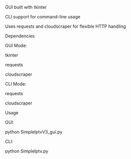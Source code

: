 GUI built with tkinter

CLI support for command-line usage

Uses requests and cloudscraper for flexible HTTP handling


Dependencies

GUI Mode:

tkinter

requests

cloudscraper


CLI Mode:

requests

cloudscraper


Usage

GUI:

python SimpleIptvV3_gui.py

CLI:

python SimpleIptv.py